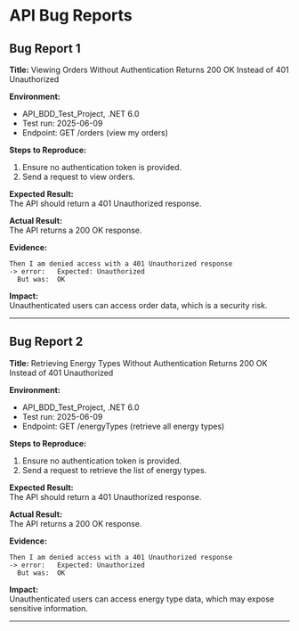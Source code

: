 # API Bug Reports

## Bug Report 1

**Title:** Viewing Orders Without Authentication Returns 200 OK Instead of 401 Unauthorized

**Environment:**  
- API_BDD_Test_Project, .NET 6.0  
- Test run: 2025-06-09  
- Endpoint: GET /orders (view my orders)

**Steps to Reproduce:**
1. Ensure no authentication token is provided.
2. Send a request to view orders.

**Expected Result:**  
The API should return a 401 Unauthorized response.

**Actual Result:**  
The API returns a 200 OK response.

**Evidence:**  
```
Then I am denied access with a 401 Unauthorized response
-> error:   Expected: Unauthorized
  But was:  OK
```

**Impact:**  
Unauthenticated users can access order data, which is a security risk.

---

## Bug Report 2

**Title:** Retrieving Energy Types Without Authentication Returns 200 OK Instead of 401 Unauthorized

**Environment:**  
- API_BDD_Test_Project, .NET 6.0  
- Test run: 2025-06-09  
- Endpoint: GET /energyTypes (retrieve all energy types)

**Steps to Reproduce:**
1. Ensure no authentication token is provided.
2. Send a request to retrieve the list of energy types.

**Expected Result:**  
The API should return a 401 Unauthorized response.

**Actual Result:**  
The API returns a 200 OK response.

**Evidence:**  
```
Then I am denied access with a 401 Unauthorized response
-> error:   Expected: Unauthorized
  But was:  OK
```

**Impact:**  
Unauthenticated users can access energy type data, which may expose sensitive information.

---